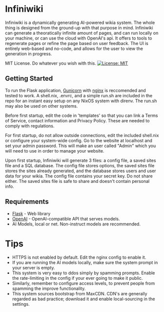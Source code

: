 # Infiniwiki

Infiniwiki is a dynamically generating AI-powered wikia system. The whole thing is designed from the ground-up with that purpose in mind.
Infiniwiki can generate a theoratically infinite amount of pages, and can run locally on your machine, or can use the cloud with OpenAI's api.
It offers to tools to regenerate pages or refine the page based on user feedback. The UI is entirely web-based and no-code, and allows for the user
to view the generation in progress.

MIT License. Do whatever you wish with this.
[![License: MIT](https://img.shields.io/badge/License-MIT-yellow.svg)](https://opensource.org/licenses/MIT)

## Getting Started

To run the Flask application, [Gunicorn](https://gunicorn.org/) with [nginx](https://nginx.org/en/) is reccomended and tested to work.
A shell.nix, .envrc, and a simple run.sh are included in the repo for an instant easy setup on any NixOS system with direnv. The run.sh may also be used on other systems.

Before first startup, edit the code in 'templates' so that you can link a Terms of Service, contact information and Privacy Policy. These are needed to comply with regulations.

For first startup, do not allow outside connections, edit the included shell.nix or configure your system-wide config. Go to the website at localhost and set your admin password. This will make an user called "Admin" which you will need to use in order to manage your website.

Upon first startup, Infiniwiki will generate 3 files: a config file, a saved sites file and a SQL database. The config file stores options, the saved sites file stores the sites already generated, and the database stores users and user data for your wikia. The config file contains your secret key. Do not share either. The saved sites file is safe to share and doesn't contain personal info.

## Requirements

- [Flask](https://flask.palletsprojects.com/) - Web library
- [OpenAI](https://beta.openai.com/) - OpenAI-compatible API that serves models.
- AI Models, local or net. Non-instruct models are recommended.

# Tips

- HTTPS is not enabled by default. Edit the nginx config to enable it.
- If you are running the AI models locally, make sure the system prompt in your server is empty.
- This system is very easy to ddos simply by spamming prompts. Enable the rate-limiting in the config if your ever going to make it public.
- Similarly, remember to configure access levels, to prevent people from spamming the improve functionality.
- This system sources bootstrap from MaxCDN. CDN's are generally regarded as bad practice; download it and enable local-sourcing in the settings.

